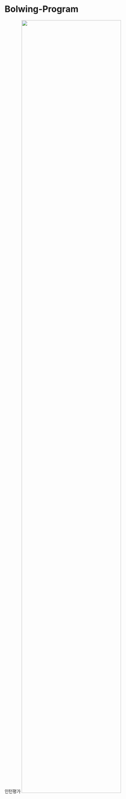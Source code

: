 # Bolwing-Program
인턴평가
<img width="80%" src="https://user-images.githubusercontent.com/78471888/215406642-37e11709-ba7c-4151-8bab-f8cd3d86968d.PNG"/>
